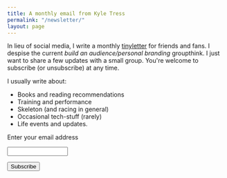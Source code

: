 ```yaml
---
title: A monthly email from Kyle Tress
permalink: "/newsletter/"
layout: page
---
```


In lieu of social media, I write a monthly [tinyletter](https://www.tinyletter.com/kyletress) for friends and fans. I despise the current *build an audience/personal branding* groupthink. I just want to share a few updates with a small group. You're welcome to subscribe (or unsubscribe) at any time.

I usually write about:

- Books and reading recommendations
- Training and performance
- Skeleton (and racing in general)
- Occasional tech-stuff (rarely)
- Life events and updates.

<form action="https://tinyletter.com/kyletress" method="post" target="popupwindow" onsubmit="window.open('https://tinyletter.com/kyletress', 'popupwindow', 'scrollbars=yes,width=800,height=600');return true"><p><label for="tlemail">Enter your email address</label></p><p><input type="text" style="width:140px" name="email" id="tlemail" /></p><input type="hidden" value="1" name="embed"/><input type="submit" value="Subscribe" /></form>
         
